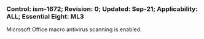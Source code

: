 ### Control: ism-1672; Revision: 0; Updated: Sep-21; Applicability: ALL; Essential Eight: ML3
<p>Microsoft Office macro antivirus scanning is enabled.</p>